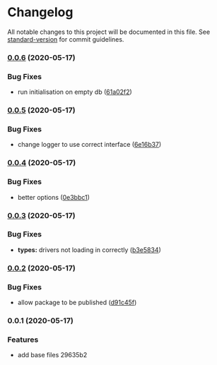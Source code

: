 # Changelog

All notable changes to this project will be documented in this file. See [standard-version](https://github.com/conventional-changelog/standard-version) for commit guidelines.

### [0.0.6](https://github.com/scratchdb/database/compare/v0.0.5...v0.0.6) (2020-05-17)


### Bug Fixes

* run initialisation on empty db ([61a02f2](https://github.com/scratchdb/database/commit/61a02f2c227cb1f5b0b9948d54f2f760f070dbb1))

### [0.0.5](https://github.com/scratchdb/database/compare/v0.0.4...v0.0.5) (2020-05-17)


### Bug Fixes

* change logger to use correct interface ([6e16b37](https://github.com/scratchdb/database/commit/6e16b37e3598afcedd4ebfa32396a415584f4588))

### [0.0.4](https://github.com/scratchdb/database/compare/v0.0.3...v0.0.4) (2020-05-17)


### Bug Fixes

* better options ([0e3bbc1](https://github.com/scratchdb/database/commit/0e3bbc12405e4136551dcf8ed7c6d346ae2894a4))

### [0.0.3](https://github.com/scratchdb/database/compare/v0.0.2...v0.0.3) (2020-05-17)


### Bug Fixes

* **types:** drivers not loading in correctly ([b3e5834](https://github.com/scratchdb/database/commit/b3e583402f3a396c2424d3ca7e5903ac9c495ea6))

### [0.0.2](https://github.com/scratchdb/database/compare/v0.0.1...v0.0.2) (2020-05-17)


### Bug Fixes

* allow package to be published ([d91c45f](https://github.com/scratchdb/database/commit/d91c45ff9f97f454646ca70b37a3875bb44d74c1))

### 0.0.1 (2020-05-17)


### Features

* add base files 29635b2
